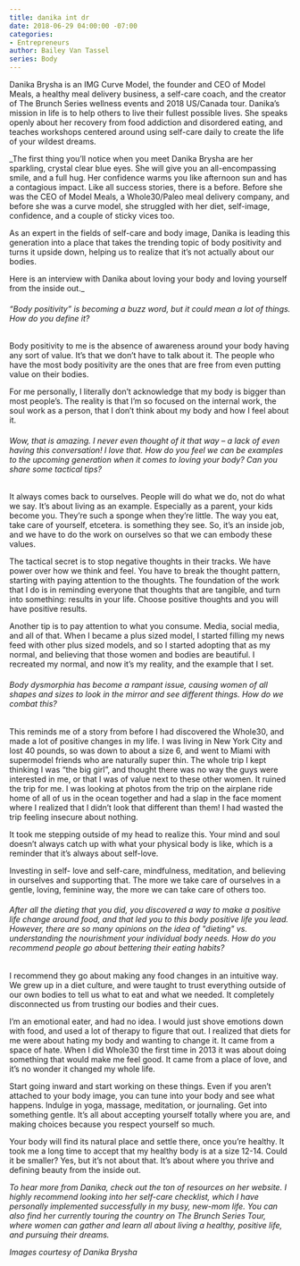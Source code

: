 ```yaml
---
title: danika int dr
date: 2018-06-29 04:00:00 -07:00
categories:
- Entrepreneurs
author: Bailey Van Tassel
series: Body
---
```


Danika Brysha is an IMG Curve Model, the founder and CEO of Model Meals, a healthy meal delivery business, a self-care coach, and the creator of The Brunch Series wellness events and 2018 US/Canada tour. Danika’s mission in life is to help others to live their fullest possible lives. She speaks openly about her recovery from food addiction and disordered eating, and teaches workshops centered around using self-care daily to create the life of your wildest dreams. 

_The first thing you’ll notice when you meet Danika Brysha are her sparkling, crystal clear blue eyes. She will give you an all-encompassing smile, and a full hug. Her confidence warms you like afternoon sun and has a contagious impact. Like all success stories, there is a before. Before she was the CEO of Model Meals, a Whole30/Paleo meal delivery company, and before she was a curve model, she struggled with her diet, self-image, confidence, and a couple of sticky vices too.
 
As an expert in the fields of self-care and body image, Danika is leading this generation into a place that takes the trending topic of body positivity and turns it upside down, helping us to realize that it’s not actually about our bodies.
 
Here is an interview with Danika about loving your body and loving yourself from the inside out._
 
###### “Body positivity” is becoming a buzz word, but it could mean a lot of things. How do you define it?
 
Body positivity to me is the absence of awareness around your body having any sort of value. It’s that we don’t have to talk about it. The people who have the most body positivity are the ones that are free from even putting value on their bodies.
 
For me personally, I literally don’t acknowledge that my body is bigger than most people’s. The reality is that I’m so focused on the internal work, the soul work as a person, that I don’t think about my body and how I feel about it.
 
###### Wow, that is amazing. I never even thought of it that way – a lack of even having this conversation! I love that. How do you feel we can be examples to the upcoming generation when it comes to loving your body? Can you share some tactical tips?
 
It always comes back to ourselves. People will do what we do, not do what we say. It’s about living as an example. Especially as a parent, your kids become you. They’re such a sponge when they’re little. The way you eat, take care of yourself, etcetera. is something they see. So, it’s an inside job, and we have to do the work on ourselves so that we can embody these values.
        	
The tactical secret is to stop negative thoughts in their tracks. We have power over how we think and feel. You have to break the thought pattern, starting with paying attention to the thoughts. The foundation of the work that I do is in reminding everyone that thoughts that are tangible, and turn into something: results in your life.  Choose positive thoughts and you will have positive results.
 
Another tip is to pay attention to what you consume. Media, social media, and all of that.
When I became a plus sized model, I started filling my news feed with other plus sized models, and so I started adopting that as my normal, and believing that those women and bodies are beautiful. I recreated my normal, and now it’s my reality, and the example that I set.  
 
###### Body dysmorphia has become a rampant issue, causing women of all shapes and sizes to look in the mirror and see different things. How do we combat this?
 
This reminds me of a story from before I had discovered the Whole30, and made a lot of positive changes in my life. I was living in New York City and lost 40 pounds, so was down to about a size 6, and went to Miami with supermodel friends who are naturally super thin. The whole trip I kept thinking I was “the big girl”, and thought there was no way the guys were interested in me, or that I was of value next to these other women. It ruined the trip for me. I was looking at photos from the trip on the airplane ride home of all of us in the ocean together and had a slap in the face moment where I realized that I didn’t look that different than them! I had wasted the trip feeling insecure about nothing.
 
It took me stepping outside of my head to realize this. Your mind and soul doesn’t always catch up with what your physical body is like, which is a reminder that it’s always about self-love.
 
Investing in self- love and self-care, mindfulness, meditation, and believing in ourselves and supporting that. The more we take care of ourselves in a gentle, loving, feminine way, the more we can take care of others too.
 
###### After all the dieting that you did, you discovered a way to make a positive life change around food, and that led you to this body positive life you lead. However, there are so many opinions on the idea of "dieting" vs. understanding the nourishment your individual body needs. How do you recommend people go about bettering their eating habits?
 
I recommend they go about making any food changes in an intuitive way. We grew up in a diet culture, and were taught to trust everything outside of our own bodies to tell us what to eat and what we needed. It completely disconnected us from trusting our bodies and their cues.
 
I’m an emotional eater, and had no idea. I would just shove emotions down with food, and used a lot of therapy to figure that out. I realized that diets for me were about hating my body and wanting to change it. It came from a space of hate. When I did Whole30 the first time in 2013 it was about doing something that would make me feel good. It came from a place of love, and it’s no wonder it changed my whole life.  
 
Start going inward and start working on these things. Even if you aren’t attached to your body image, you can tune into your body and see what happens. Indulge in yoga, massage, meditation, or journaling. Get into something gentle. It’s all about accepting yourself totally where you are, and making choices because you respect yourself so much.
 
Your body will find its natural place and settle there, once you’re healthy. It took me a long time to accept that my healthy body is at a size 12-14. Could it be smaller? Yes, but it’s not about that. It’s about where you thrive and defining beauty from the inside out.
 
_To hear more from Danika, check out the ton of resources on her website. I highly recommend looking into her self-care checklist, which I have personally implemented successfully in my busy, new-mom life. You can also find her currently touring the country on The Brunch Series Tour, where women can gather and learn all about living a healthy, positive life, and pursuing their dreams._

_Images courtesy of Danika Brysha_